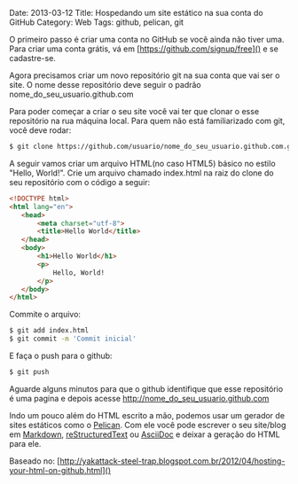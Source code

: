 Date: 2013-03-12
Title: Hospedando um site estático na sua conta do GitHub
Category: Web
Tags: github, pelican, git

O primeiro passo é criar uma conta no GitHub se você ainda não tiver uma. Para criar uma conta grátis, vá em [https://github.com/signup/free]() e se cadastre-se.

Agora precisamos criar um novo repositório git na sua conta que vai ser o site. O nome desse repositório deve seguir o padrão nome_do_seu_usuario.github.com

Para poder começar a criar o seu site você vai ter que clonar o esse repositório na rua máquina local. Para quem não está familiarizado com git, você deve rodar:

```bash
$ git clone https://github.com/usuario/nome_do_seu_usuario.github.com.git
```

A seguir vamos criar um arquivo HTML(no caso HTML5) básico no estilo "Hello, World!". Crie um arquivo chamado index.html na raiz do clone do seu repositório com o código a seguir:

```html
<!DOCTYPE html>
<html lang="en">
   <head>
       <meta charset="utf-8">
       <title>Hello World</title>
   </head>
   <body>
       <h1>Hello World</h1>
       <p>
           Hello, World!
       </p>
   </body>
</html>
```

Commite o arquivo:

```bash
$ git add index.html
$ git commit -m 'Commit inicial'
```

E faça o push para o github:

```bash
$ git push
```

Aguarde alguns minutos para que o github identifique que esse repositório é uma pagina e depois acesse http://nome_do_seu_usuario.github.com

Indo um pouco além do HTML escrito a mão, podemos usar um gerador de sites estáticos como o [Pelican](http://docs.getpelican.com/). Com ele você pode escrever o seu site/blog em [Markdown](http://daringfireball.net/projects/markdown/), [reStructuredText](http://docutils.sourceforge.net/rst.html) ou [AsciiDoc](http://www.methods.co.nz/asciidoc/index.html) e deixar a geração do HTML para ele.

Baseado no: [http://yakattack-steel-trap.blogspot.com.br/2012/04/hosting-your-html-on-github.html]()
